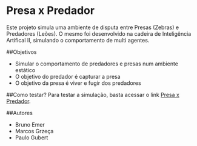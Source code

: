 # Presa x Predador

Este projeto simula uma ambiente de disputa entre Presas (Zebras) e Predadores (Leões). O mesmo foi desenvolvido na cadeira de Inteligência Artifical II, simulando o comportamento de multi agentes.

##Objetivos
- Simular o comportamento de predadores e presas num ambiente estático
- O objetivo do predador é capturar a presa
- O objetivo da presa é viver e fugir dos predadores


##Como testar?
Para testar a simulação, basta acessar o link [Presa x Predador](http://marcosgrzeca.github.io/presa/).


##Autores
- Bruno Emer
- Marcos Grzeça
- Paulo Gubert

